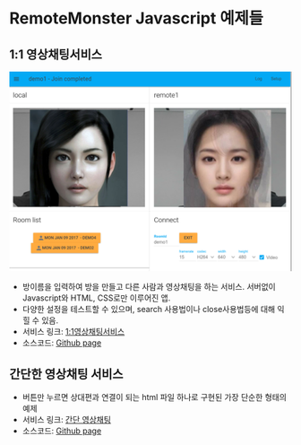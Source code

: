 # RemoteMonster Javascript 예제들

## 1:1 영상채팅서비스

![1:1 &#xC601;&#xC0C1;&#xCC44;&#xD305;](../../.gitbook/assets/chat.png)

* 방이름을 입력하여 방을 만들고 다른 사람과 영상채팅을 하는 서비스. 서버없이 Javascript와 HTML, CSS로만 이루어진 앱.
* 다양한 설정을 테스트할 수 있으며, search 사용법이나 close사용법등에 대해 익힐 수 있음.
* 서비스 링크: [1:1영상채팅서비스](https://remotemonster.github.io/browser-sdk/examples/full/)
* 소스코드: [Github page](https://github.com/RemoteMonster/browser-sdk/tree/master/examples/full)

## 간단한 영상채팅 서비스

* 버튼만 누르면 상대편과 연결이 되는 html 파일 하나로 구현된 가장 단순한 형태의 예제
* 서비스 링크: [간단 영상채팅](https://remotemonster.github.io/browser-sdk/examples/simple/)
* 소스코드: [Github page](https://github.com/RemoteMonster/browser-sdk/tree/master/examples/simple)

